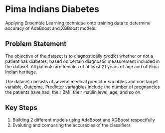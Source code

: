# Pima Indians Diabetes
Applying Ensemble Learning technique onto training data to determine accuracy of AdaBoost and XGBoost models.

## Problem Statement
The objective of the dataset is to diagnostically predict whether or not a patient has diabetes, based on certain diagnostic measurement included in the dataset.
All patients are females of at least 21 years of age and of Pima Indian heritage.

The dataset consists of several medical predictor variables and one target variable, Outcome.
Predictor variagbles include the number of pregnancies the patients have had, their BMI, their insulin level, age, and so on.

## Key Steps
1. Building 2 different models using AdaBoost and XGBoost respectfully
2. Evaluting and comparing the accuracies of the classifiers
